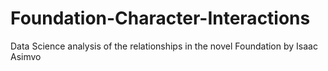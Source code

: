 # Foundation-Character-Interactions
Data Science analysis of the relationships in the novel Foundation by Isaac Asimvo
